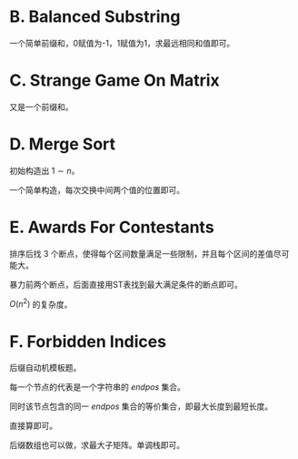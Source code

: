 # B. Balanced Substring

一个简单前缀和，0赋值为-1，1赋值为1，求最远相同和值即可。

# C. Strange Game On Matrix

又是一个前缀和。

# D. Merge Sort

初始构造出 $1 \sim n$。

一个简单构造，每次交换中间两个值的位置即可。

# E. Awards For Contestants

排序后找 $3$ 个断点，使得每个区间数量满足一些限制，并且每个区间的差值尽可能大。

暴力前两个断点，后面直接用ST表找到最大满足条件的断点即可。

$O(n^2)$ 的复杂度。

# F. Forbidden Indices

后缀自动机模板题。

每一个节点的代表是一个字符串的 $endpos$ 集合。

同时该节点包含的同一 $endpos$ 集合的等价集合，即最大长度到最短长度。

直接算即可。

后缀数组也可以做，求最大子矩阵。单调栈即可。